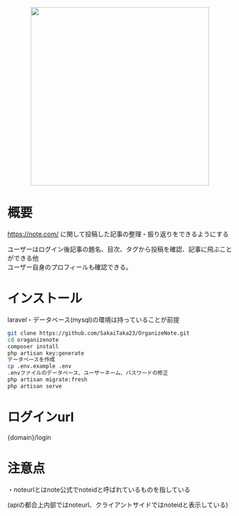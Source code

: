 <p align="center"><img src="https://res.cloudinary.com/dtfbvvkyp/image/upload/v1566331377/laravel-logolockup-cmyk-red.svg" width="400"></p>

# 概要
https://note.com/ に関して投稿した記事の整理・振り返りをできるようにする

ユーザーはログイン後記事の題名、目次、タグから投稿を確認、記事に飛ぶことができる他  
ユーザー自身のプロフィールも確認できる。

# インストール
laravel・データベース(mysql)の環境は持っていることが前提

``` zsh
git clone https://github.com/SakaiTaka23/OrganizeNote.git  
cd oraganizenote
composer install  
php artisan key:generate  
データベースを作成  
cp .env.example .env  
.envファイルのデータベース、ユーザーネーム、パスワードの修正
php artisan migrate:fresh  
php artisan serve  
```

# ログインurl

{domain}/login

# 注意点

・noteurlとはnote公式でnoteidと呼ばれているものを指している 

(apiの都合上内部ではnoteurl、クライアントサイドではnoteidと表示している)